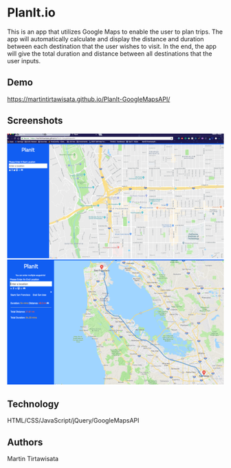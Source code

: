 # PlanIt.io
This is an app that utilizes Google Maps to enable the user to plan trips. The app will automatically calculate and display the distance and duration between each destination that the user wishes to visit. In the end, the app will give the total duration and distance between all destinations that the user inputs. 

## Demo
https://martintirtawisata.github.io/PlanIt-GoogleMapsAPI/

## Screenshots
![](img/maps.png)
![](img/maps-direction.png)
## Technology
HTML/CSS/JavaScript/jQuery/GoogleMapsAPI

## Authors
Martin Tirtawisata
